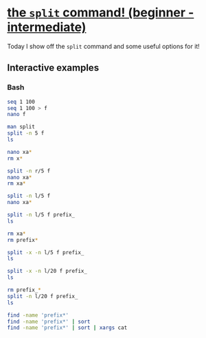 # [the `split` command! (beginner - intermediate)](https://youtu.be/Ox95VqtRC28)

Today I show off the `split` command and some useful options for it!

## Interactive examples

### Bash

```bash
seq 1 100
seq 1 100 > f
nano f

man split
split -n 5 f
ls

nano xa*
rm x*

split -n r/5 f
nano xa*
rm xa*

split -n l/5 f
nano xa*

split -n l/5 f prefix_
ls

rm xa*
rm prefix*

split -x -n l/5 f prefix_
ls

split -x -n l/20 f prefix_
ls

rm prefix_*
split -n l/20 f prefix_
ls

find -name 'prefix*'
find -name 'prefix*' | sort
find -name 'prefix*' | sort | xargs cat
```
